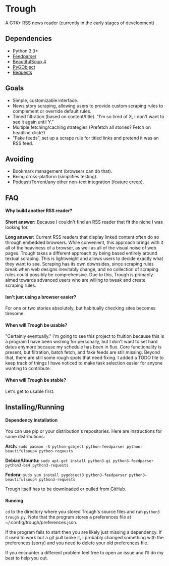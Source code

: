 Trough
======

A GTK+ RSS news reader (currently in the early stages of development)

## Dependencies
* Python 3.3+
* [Feedparser](https://pypi.python.org/pypi/feedparser)
* [BeautifulSoup 4](http://www.crummy.com/software/BeautifulSoup/)
* [PyGObject](https://wiki.gnome.org/action/show/Projects/PyGObject)
* [Requests](http://docs.python-requests.org/en/latest/)

## Goals
* Simple, customizable interface.
* News story scraping, allowing users to provide custom scraping rules to complement or override default rules.
* Timed filtration (based on content/title). "I'm so tired of X, I don't want to see it again until Y."
* Multiple fetching/caching strategies (Prefetch all stories? Fetch on headline click?)
* "Fake feeds", set up a scrape rule for titled links and pretend it was an RSS feed.

## Avoiding
* Bookmark management (browsers can do that).
* Being cross-platform (simplifies testing).
* Podcast/Torrent/any other non-text integration (feature creep).

## FAQ

#### Why build another RSS reader?

**Short answer:** Because I couldn't find an RSS reader that fit the niche I was looking for.

**Long answer:** Current RSS readers that display linked content often do so through embedded browsers. While 
convenient, this approach brings with it all of the heaviness of a browser, as well as all of the visual noise of web 
pages. Trough takes a different approach by being based entirely around textual scraping. This is lightweight and 
allows users to decide exactly what they want to see. Scraping has its own downsides, since scraping rules break when 
web designs inevitably change, and no collection of scraping rules could possibly be comprehensive. Due to this, Trough 
is primarily aimed towards advanced users who are willing to tweak and create scraping rules.

#### Isn't just using a browser easier?
For one or two stories absolutely, but habitually checking sites becomes tiresome.

#### When will Trough be usable?
"Certainly eventually." I'm going to see this project to fruition because this is a program I have been wishing for
personally, but I don't want to set hard dates anymore because my schedule has been in flux. Core functionality
is present, but filtration, batch fetch, and fake feeds are still missing. Beyond that, there are still some rough 
spots that need fixing. I added a TODO file to keep track of things I have noticed to make task selection easier for 
anyone wanting to contribute.

#### When will Trough be stable?
Let's get to usable first.

## Installing/Running

#### Dependency Installation
You can use pip or your distribution's repositories. Here are instructions for some distributions:

**Arch:** `sudo pacman -S python-gobject python-feedparser python-beautifulsoup4 python-requests`

**Debian/Ubuntu:** `sudo apt-get install python3-gi python3-feedparser python3-bs4 python3-requests`

**Fedora:** `sudo yum install pygobject3 python3-feedparser python3-beautifulsoup4 python3-requests`

Trough itself has to be downloaded or pulled from GitHub.

#### Running
`cd` to the directory where you stored Trough's source files and run `python3 trough.py`. Note that the
program stores a preferences file at ~/.config/trough/preferences.json.

If the program fails to start then you are likely just missing a dependency. If it used to work but a git pull broke it,
I probably changed something with the preferences (sorry) and you need to delete your old preferences file.

If you encounter a different problem feel free to open an issue and I'll do my best to help you out.